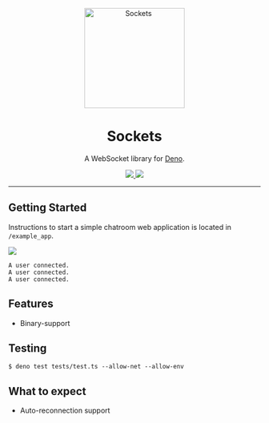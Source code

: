 <p align="center">
  <a href="https://drash.io">
    <img height="200" src="https://raw.githubusercontent.com/drashland/sockets-website/master/public/img/sockets.png" alt="Sockets">
  </a>
  <h1 align="center">Sockets</h1>
</p>
<p align="center">A WebSocket library for <a href="https://github.com/denoland/deno">Deno</a>.</p>
<p align="center">
  <a href="https://discord.gg/SgejNXq">
    <img src="https://img.shields.io/badge/chat-on%20discord-blue">
  </a>
  <a href="https://twitter.com/drash_land">
    <img src="https://img.shields.io/twitter/url?label=%40drash_land&style=social&url=https%3A%2F%2Ftwitter.com%2Fdrash_land">
  </a>
</p>

---

## Getting Started
 
Instructions to start a simple chatroom web application is located in `/example_app`.

<img src="https://raw.githubusercontent.com/drashland/sockets/master/assets/img/screenshot_example_app.png">

```
A user connected.
A user connected.
A user connected.
```

## Features

- Binary-support

## Testing
```
$ deno test tests/test.ts --allow-net --allow-env
```

## What to expect

- Auto-reconnection support
